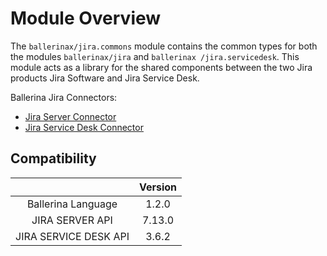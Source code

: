 # Module Overview

The `ballerinax/jira.commons` module contains the common types for both the modules `ballerinax/jira` and `ballerinax
/jira.servicedesk`. This module acts as a library for the shared components between the two Jira products Jira Software
 and Jira Service Desk.

Ballerina Jira Connectors:
- [Jira Server Connector](https://github.com/ballerina-platform/module-ballerinax-jira)
- [Jira Service Desk Connector](https://github.com/ballerina-platform/module-ballerinax-jira.servicedesk)

## Compatibility
|                           |    Version     |  
|:-------------------------:|:--------------:|
| Ballerina Language        |    1.2.0       |
| JIRA SERVER API           |    7.13.0      |  
| JIRA SERVICE DESK API     |    3.6.2       |  
